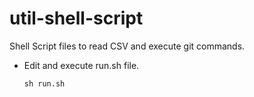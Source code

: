 # util-shell-script
Shell Script files to read CSV and execute git commands.


* Edit and execute run.sh file.

   ```
  sh run.sh
  ```
